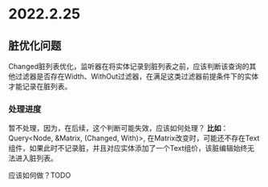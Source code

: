 # 2022.2.25

## 脏优化问题

Changed脏列表优化，监听器在将实体记录到脏列表之前，应该判断该查询的其他过滤器是否存在Width、WithOut过滤器，在满足这类过滤器前提条件下的实体才能记录在脏列表。

### 处理进度
暂不处理，因为，在后续，这个判断可能失效，应该如何处理？
**比如**：Query<Node, &Matrix, (Changed<Matrix>, With<Text>)>, 在Matrix改变时，可能还不存在Text组件，如果此时不记录脏，并且对应实体添加了一个Text组价，该脏编辑始终无法进入脏列表。

应该如何做？TODO